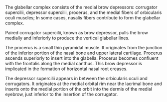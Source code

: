 The glabellar complex consists of the medial brow depressors: corrugator supercilii, depressor supercilii, procerus, and the medial fibers of orbicularis oculi muscles; In some cases, nasalis fibers contribute to form the glabellar complex.

Paired corrugator supercilii, known as brow depressor, pulls the brow medially and inferiorly to produce the vertical glabellar lines.

The procerus is a small thin pyramidal muscle. It originates from the junction of the inferior portion of the nasal bone and upper lateral cartilage. Procerus ascends superiorly to insert into the glabella. Procerus becomes confluent with the frontalis along the medial canthus. This brow depressor is implicated in the formation of horizontal nasal root creases.

The depressor supercilii appears in between the orbicularis oculi and corrugators. It originates at the medial orbital rim near the lacrimal bone and inserts onto the medial portion of the orbit into the dermis of the medial eyebrow, just inferior to the insertion of the corrugator.